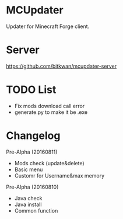 # MCUpdater

Updater for Minecraft Forge client.

# Server
https://github.com/bitkwan/mcupdater-server

# TODO List
- Fix mods download call error
- generate.py to make it be .exe

# Changelog
Pre-Alpha (20160811)
- Mods check (update&delete)
- Basic menu
- Customr for Username&max memory

Pre-Alpha (20160810)
- Java check
- Java install
- Common function

